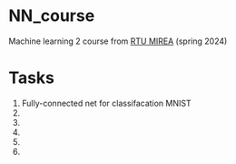 # NN_course
Machine learning 2 course from [RTU MIREA](https://www.mirea.ru/) (spring 2024)

# Tasks
1. Fully-connected net for classifacation MNIST
2. 
3. 
4. 
5. 
6. 
